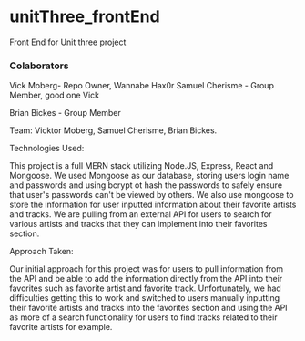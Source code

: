 # unitThree_frontEnd
Front End for Unit three project

### Colaborators
Vick Moberg- Repo Owner, Wannabe Hax0r
Samuel Cherisme - Group Member, good one Vick

Brian Bickes - Group Member

Team: Vicktor Moberg, Samuel Cherisme, Brian Bickes. 

Technologies Used: 

This project is a full MERN stack utilizing Node.JS, Express, React and Mongoose. We used Mongoose as our database, storing users login name and passwords and using bcrypt ot hash the passwords to safely ensure that user's passwords can't be viewed by others. We also use mongoose to store the information for user inputted information about their favorite artists and tracks. We are pulling from an external API for users to search for various artists and tracks that they can implement into their favorites section. 

Approach Taken: 

Our initial approach for this project was for users to pull information from the API and be able to add the information directly from the API into their favorites such as favorite artist and favorite track. Unfortunately, we had difficulties getting this to work and switched to users manually inputting their favorite artists and tracks into the favorites section and using the API as more of a search functionality for users to find tracks related to their favorite artists for example. 



